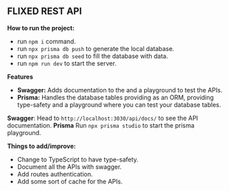 ## FLIXED REST API

**How to run the project:**
 - run `npm i` command.
 - run `npx prisma db push` to generate the local database.
 - run `npx prisma db seed` to fill the database with data.
 - run `npm run dev` to start the server.

**Features** 
 - **Swagger:** Adds documentation to the and a playground to test the APIs.
 - **Prisma:** Handles the database tables providing as an ORM, providing type-safety and a playground where you can test your database tables.
 
**Swagger**: Head to `http://localhost:3030/api/docs/` to see the API documentation.
**Prisma** Run `npx prisma studio` to start the prisma playground.

**Things to add/improve:**
-	Change to TypeScript to have type-safety.
 - Document all the APIs with swagger.
 - Add routes authentication.
 - Add some sort of cache for the APIs.
